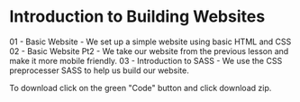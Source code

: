 # Introduction to Building Websites
01 -  Basic Website - We set up a simple website using basic HTML and CSS
02 - Basic Website Pt2 - We take our website from the previous lesson and make it more mobile friendly. 
03 - Introduction to SASS - We use the CSS preprocesser SASS to help us build our website.

To download click on the green "Code" button and click download zip.
